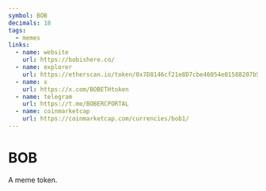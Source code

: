 ```yaml
---
symbol: BOB
decimals: 18
tags:
  - memes
links:
  - name: website
    url: https://bobishere.co/
  - name: explorer
    url: https://etherscan.io/token/0x7D8146cf21e8D7cbe46054e01588207b51198729
  - name: x
    url: https://x.com/BOBETHtoken
  - name: telegram
    url: https://t.me/BOBERCPORTAL
  - name: coinmarketcap
    url: https://coinmarketcap.com/currencies/bob1/
---
```


# BOB

A meme token.
